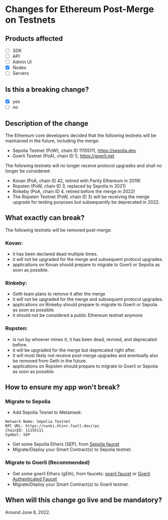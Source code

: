 # Changes for Ethereum Post-Merge on Testnets 

## Products affected
- [ ] SDK
- [ ] API
- [ ] Admin UI
- [x] Nodes
- [ ] Servers

## Is this a breaking change?
- [x] yes
- [ ] no

## Description of the change
The Ethereum core developers decided that the following testnets will be maintained in the future, including the merge:

- Sepolia Testnet (PoW), chain ID 11155111, https://sepolia.dev
- Goerli Testnet (PoA), chain ID 5, https://goerli.net

The following testnets will no longer receive protocol upgrades and shall no longer be considered:

- Kovan (PoA, chain ID 42, retired with Parity Ethereum in 2019)
- Ropsten (PoW, chain ID 3, replaced by Sepolia in 2021)
- Rinkeby (PoA, chain ID 4, retired before the merge in 2022)
- The Ropsten Testnet (PoW, chain ID 3) will be receiving the merge upgrade for testing purposes but subsequently be deprecated in 2022.

## What exactly can break?
 The following testnets will be removed post-merge:
### Kovan: 
- it has been declared dead multiple times.
- it will not be upgraded for the merge and subsequent protocol upgrades. 
- applications on Kovan should prepare to migrate to Goerli or Sepolia as soon as possible.
### Rinkeby: 
- Geth team plans to remove it after the merge
- it will not be upgraded for the merge and subsequent protocol upgrades. 
- applications on Rinkeby should prepare to migrate to Goerli or Sepolia as soon as possible.
- it should not be considered a public Ethereum testnet anymore
### Ropsten: 
- is run by whoever mines it, it has been dead, revived, and deprecated before.
- it will be upgraded for the merge but deprecated right after.
- it will most likely not receive post-merge upgrades and eventually also be removed from Geth in the future.
- applications on Ropsten should prepare to migrate to Goerli or Sepolia as soon as possible.

## How to ensure my app won't break?
### Migrate to Sepolia
- Add Sepolia Tesnet to Metamask:
```
Network Name: Sepolia Testnet
RPC URL: https://nunki.htznr.fault.dev/rpc
ChainID: 11155111
Symbol: SEP
```
- Get some Sepolia Ethers (SEP), from [Sepolia faucet](https://faucet.sepolia.dev/)
- Migrate/Deploy your Smart Contract(s) to Sepolia testnet.

### Migrate to Goerli (Recommended)
- Get some goerli Ethers (gEth), from faucets: [goerli faucet](https://goerlifaucet.com/) or [Goerli Authenticated Faucet](https://goerli-faucet.mudit.blog/)
- Migrate/Deploy your Smart Contract(s) to Goerli testnet. 

## When will this change go live and be mandatory?

Around June 8, 2022.